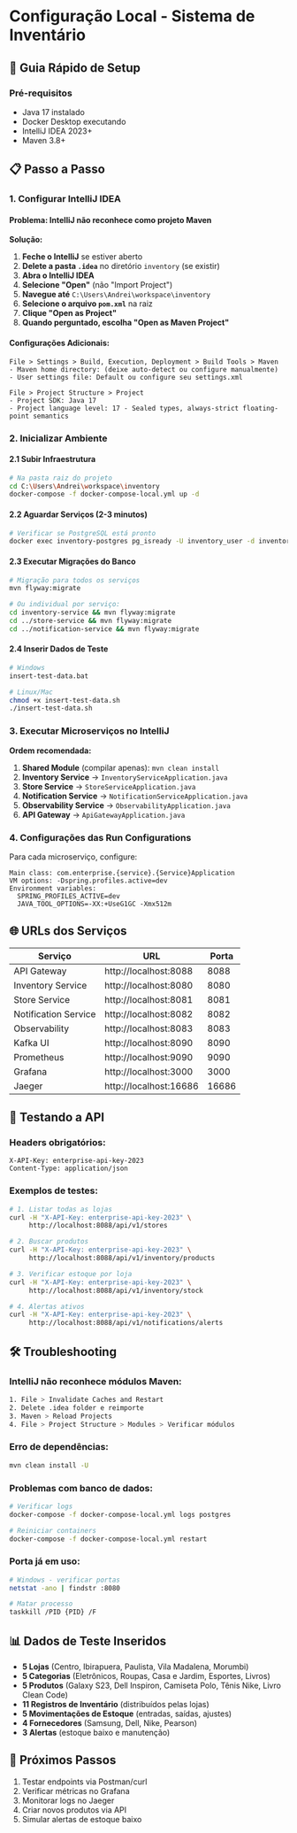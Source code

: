 # Configuração Local - Sistema de Inventário

## 🚀 Guia Rápido de Setup

### Pré-requisitos
- Java 17 instalado
- Docker Desktop executando
- IntelliJ IDEA 2023+ 
- Maven 3.8+

## 📋 Passo a Passo

### 1. Configurar IntelliJ IDEA

#### Problema: IntelliJ não reconhece como projeto Maven
**Solução:**

1. **Feche o IntelliJ** se estiver aberto
2. **Delete a pasta `.idea`** no diretório `inventory` (se existir)
3. **Abra o IntelliJ IDEA**
4. **Selecione "Open"** (não "Import Project")
5. **Navegue até** `C:\Users\Andrei\workspace\inventory`
6. **Selecione o arquivo `pom.xml`** na raiz
7. **Clique "Open as Project"**
8. **Quando perguntado, escolha "Open as Maven Project"**

#### Configurações Adicionais:
```
File > Settings > Build, Execution, Deployment > Build Tools > Maven
- Maven home directory: (deixe auto-detect ou configure manualmente)
- User settings file: Default ou configure seu settings.xml

File > Project Structure > Project
- Project SDK: Java 17
- Project language level: 17 - Sealed types, always-strict floating-point semantics
```

### 2. Inicializar Ambiente

#### 2.1 Subir Infraestrutura
```bash
# Na pasta raiz do projeto
cd C:\Users\Andrei\workspace\inventory
docker-compose -f docker-compose-local.yml up -d
```

#### 2.2 Aguardar Serviços (2-3 minutos)
```bash
# Verificar se PostgreSQL está pronto
docker exec inventory-postgres pg_isready -U inventory_user -d inventory_db
```

#### 2.3 Executar Migrações do Banco
```bash
# Migração para todos os serviços
mvn flyway:migrate

# Ou individual por serviço:
cd inventory-service && mvn flyway:migrate
cd ../store-service && mvn flyway:migrate  
cd ../notification-service && mvn flyway:migrate
```

#### 2.4 Inserir Dados de Teste
```bash
# Windows
insert-test-data.bat

# Linux/Mac  
chmod +x insert-test-data.sh
./insert-test-data.sh
```

### 3. Executar Microserviços no IntelliJ

**Ordem recomendada:**

1. **Shared Module** (compilar apenas): `mvn clean install`
2. **Inventory Service** → `InventoryServiceApplication.java`
3. **Store Service** → `StoreServiceApplication.java`
4. **Notification Service** → `NotificationServiceApplication.java`
5. **Observability Service** → `ObservabilityApplication.java`
6. **API Gateway** → `ApiGatewayApplication.java`

### 4. Configurações das Run Configurations

Para cada microserviço, configure:
```
Main class: com.enterprise.{service}.{Service}Application
VM options: -Dspring.profiles.active=dev
Environment variables: 
  SPRING_PROFILES_ACTIVE=dev
  JAVA_TOOL_OPTIONS=-XX:+UseG1GC -Xmx512m
```

## 🌐 URLs dos Serviços

| Serviço | URL | Porta |
|---------|-----|-------|
| API Gateway | http://localhost:8088 | 8088 |
| Inventory Service | http://localhost:8080 | 8080 |
| Store Service | http://localhost:8081 | 8081 |
| Notification Service | http://localhost:8082 | 8082 |
| Observability | http://localhost:8083 | 8083 |
| Kafka UI | http://localhost:8090 | 8090 |
| Prometheus | http://localhost:9090 | 9090 |
| Grafana | http://localhost:3000 | 3000 |
| Jaeger | http://localhost:16686 | 16686 |

## 🧪 Testando a API

### Headers obrigatórios:
```
X-API-Key: enterprise-api-key-2023
Content-Type: application/json
```

### Exemplos de testes:
```bash
# 1. Listar todas as lojas
curl -H "X-API-Key: enterprise-api-key-2023" \
     http://localhost:8088/api/v1/stores

# 2. Buscar produtos
curl -H "X-API-Key: enterprise-api-key-2023" \
     http://localhost:8088/api/v1/inventory/products

# 3. Verificar estoque por loja
curl -H "X-API-Key: enterprise-api-key-2023" \
     http://localhost:8088/api/v1/inventory/stock

# 4. Alertas ativos
curl -H "X-API-Key: enterprise-api-key-2023" \
     http://localhost:8088/api/v1/notifications/alerts
```

## 🛠️ Troubleshooting

### IntelliJ não reconhece módulos Maven:
```bash
1. File > Invalidate Caches and Restart
2. Delete .idea folder e reimporte
3. Maven > Reload Projects
4. File > Project Structure > Modules > Verificar módulos
```

### Erro de dependências:
```bash
mvn clean install -U
```

### Problemas com banco de dados:
```bash
# Verificar logs
docker-compose -f docker-compose-local.yml logs postgres

# Reiniciar containers
docker-compose -f docker-compose-local.yml restart
```

### Porta já em uso:
```bash
# Windows - verificar portas
netstat -ano | findstr :8080

# Matar processo
taskkill /PID {PID} /F
```

## 📊 Dados de Teste Inseridos

- **5 Lojas** (Centro, Ibirapuera, Paulista, Vila Madalena, Morumbi)
- **5 Categorias** (Eletrônicos, Roupas, Casa e Jardim, Esportes, Livros)
- **5 Produtos** (Galaxy S23, Dell Inspiron, Camiseta Polo, Tênis Nike, Livro Clean Code)
- **11 Registros de Inventário** (distribuídos pelas lojas)
- **5 Movimentações de Estoque** (entradas, saídas, ajustes)
- **4 Fornecedores** (Samsung, Dell, Nike, Pearson)
- **3 Alertas** (estoque baixo e manutenção)

## 🎯 Próximos Passos

1. Testar endpoints via Postman/curl
2. Verificar métricas no Grafana
3. Monitorar logs no Jaeger
4. Criar novos produtos via API
5. Simular alertas de estoque baixo
